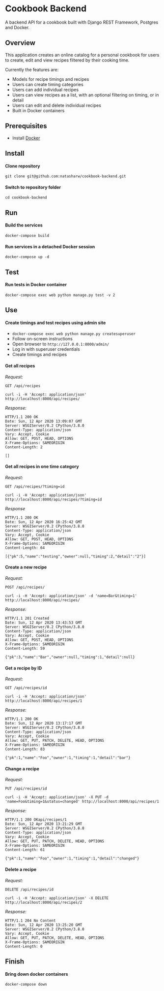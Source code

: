 # Cookbook Backend

A backend API for a cookbook built with Django REST Framework, Postgres and Docker.

## Overview

This application creates an online catalog for a personal cookbook for users to create, edit and view recipes filtered by their cooking time.

Currently the features are:
* Models for recipe timings and recipes
* Users can create timing categories
* Users can add individual recipes
* Users can view recipes as a list, with an optional filtering on timing, or in detail
* Users can edit and delete individual recipes
* Built in Docker containers

## Prerequisites
* Install [Docker](https://docs.docker.com/get-docker/)

## Install
#### Clone repository
```
git clone git@github.com:natasharw/cookbook-backend.git
```

#### Switch to repository folder
```
cd cookbook-backend
```

## Run
#### Build the services
```
docker-compose build
```

#### Run services in a detached Docker session
```
docker-compose up -d
```

## Test
#### Run tests in Docker container
```
docker-compose exec web python manage.py test -v 2
```

## Use

#### Create timings and test recipes using admin site
* ```docker-compose exec web python manage.py createsuperuser```
* Follow on-screen instructions
* Open browser to `http://127.0.0.1:8000/admin/`
* Log in with superuser credentials
* Create timings and recipes

#### Get all recipes
<i>Request:</i>

`GET /api/recipes`
```
curl -i -H 'Accept: application/json' http://localhost:8000/api/recipes/
```

<i>Response:</i>

```
HTTP/1.1 200 OK
Date: Sun, 12 Apr 2020 13:09:07 GMT
Server: WSGIServer/0.2 CPython/3.8.0
Content-Type: application/json
Vary: Accept, Cookie
Allow: GET, POST, HEAD, OPTIONS
X-Frame-Options: SAMEORIGIN
Content-Length: 2

[]
```

#### Get all recipes in one time category
<i>Request:</i>  

`GET /api/recipes/?timing=id`
```
curl -i -H 'Accept: application/json' http://localhost:8000/api/recipes/?timing=id
```

<i>Response</i>

```
HTTP/1.1 200 OK
Date: Sun, 12 Apr 2020 16:25:42 GMT
Server: WSGIServer/0.2 CPython/3.8.0
Content-Type: application/json
Vary: Accept, Cookie
Allow: GET, POST, HEAD, OPTIONS
X-Frame-Options: SAMEORIGIN
Content-Length: 64

[{"pk":5,"name":"testing","owner":null,"timing":2,"detail":"2"}]
```
#### Create a new recipe
<i>Request:</i>  

`POST /api/recipes/`  
```
curl -i -H 'Accept: application/json' -d 'name=Bar&timing=1' http://localhost:8000/api/recipes/
```

<i>Response:</i>

```
HTTP/1.1 201 Created
Date: Sun, 12 Apr 2020 13:43:53 GMT
Server: WSGIServer/0.2 CPython/3.8.0
Content-Type: application/json
Vary: Accept, Cookie
Allow: GET, POST, HEAD, OPTIONS
X-Frame-Options: SAMEORIGIN
Content-Length: 59

{"pk":3,"name":"Bar","owner":null,"timing":1,"detail":null}
```

#### Get a recipe by ID
<i>Request:</i>  

`GET /api/recipes/id`
```
curl -i -H 'Accept: application/json' http://localhost:8000/api/recipes/1
```
<i>Response:</i>

```
HTTP/1.1 200 OK
Date: Sun, 12 Apr 2020 13:17:17 GMT
Server: WSGIServer/0.2 CPython/3.8.0
Content-Type: application/json
Vary: Accept, Cookie
Allow: GET, PUT, PATCH, DELETE, HEAD, OPTIONS
X-Frame-Options: SAMEORIGIN
Content-Length: 83

{"pk":1,"name":"Foo","owner":1,"timing":1,"detail":"bar"}
```

#### Change a recipe
<i>Request:</i>  

`PUT /api/recipes/id`
```
curl -i -H 'Accept: application/json' -X PUT -d 'name=Foo&timing=1&status=changed' http://localhost:8000/api/recipes/1
```

<i>Response:</i>

```
HTTP/1.1 200 OKapi/recipes/1
Date: Sun, 12 Apr 2020 13:21:29 GMT
Server: WSGIServer/0.2 CPython/3.8.0
Content-Type: application/json
Vary: Accept, Cookie
Allow: GET, PUT, PATCH, DELETE, HEAD, OPTIONS
X-Frame-Options: SAMEORIGIN
Content-Length: 61

{"pk":1,"name":"Foo","owner":1,"timing":1,"detail":"changed"}
```

#### Delete a recipe
<i>Request:</i>

`DELETE /api/recipes/id` 

```
curl -i -H 'Accept: application/json' -X DELETE http://localhost:8000/api/recipes/2
```

<i>Response:</i>

```
HTTP/1.1 204 No Content
Date: Sun, 12 Apr 2020 13:25:20 GMT
Server: WSGIServer/0.2 CPython/3.8.0
Vary: Accept, Cookie
Allow: GET, PUT, PATCH, DELETE, HEAD, OPTIONS
X-Frame-Options: SAMEORIGIN
Content-Length: 0
```

## Finish
#### Bring down docker containers
```
docker-compose down
```
